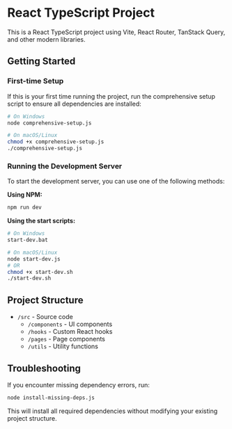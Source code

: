 
# React TypeScript Project

This is a React TypeScript project using Vite, React Router, TanStack Query, and other modern libraries.

## Getting Started

### First-time Setup

If this is your first time running the project, run the comprehensive setup script to ensure all dependencies are installed:

```bash
# On Windows
node comprehensive-setup.js

# On macOS/Linux
chmod +x comprehensive-setup.js
./comprehensive-setup.js
```

### Running the Development Server

To start the development server, you can use one of the following methods:

**Using NPM:**
```bash
npm run dev
```

**Using the start scripts:**
```bash
# On Windows
start-dev.bat

# On macOS/Linux
node start-dev.js
# OR
chmod +x start-dev.sh
./start-dev.sh
```

## Project Structure

- `/src` - Source code
  - `/components` - UI components
  - `/hooks` - Custom React hooks
  - `/pages` - Page components
  - `/utils` - Utility functions

## Troubleshooting

If you encounter missing dependency errors, run:

```bash
node install-missing-deps.js
```

This will install all required dependencies without modifying your existing project structure.
